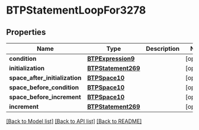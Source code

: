 # BTPStatementLoopFor3278

## Properties
Name | Type | Description | Notes
------------ | ------------- | ------------- | -------------
**condition** | [**BTPExpression9**](BTPExpression9.md) |  | [optional] 
**initialization** | [**BTPStatement269**](BTPStatement269.md) |  | [optional] 
**space_after_initialization** | [**BTPSpace10**](BTPSpace10.md) |  | [optional] 
**space_before_condition** | [**BTPSpace10**](BTPSpace10.md) |  | [optional] 
**space_before_increment** | [**BTPSpace10**](BTPSpace10.md) |  | [optional] 
**increment** | [**BTPStatement269**](BTPStatement269.md) |  | [optional] 

[[Back to Model list]](../README.md#documentation-for-models) [[Back to API list]](../README.md#documentation-for-api-endpoints) [[Back to README]](../README.md)


